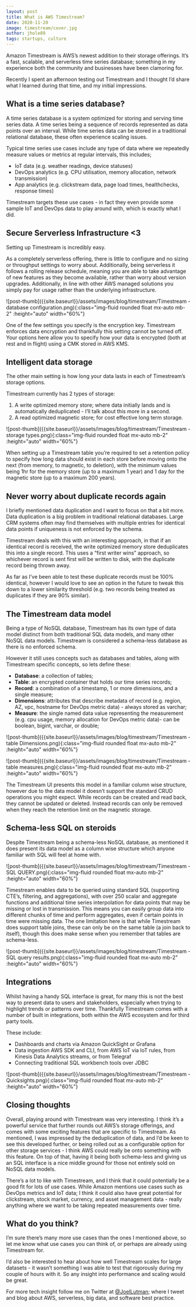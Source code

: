 ```yaml
---
layout: post
title: What is AWS Timestream?
date: 2020-11-20
image: timestream/cover.jpg
author: jhole89
tags: startups, culture
---
```


Amazon Timestream is AWS’s newest addition to their storage offerings. It’s a fast, scalable, and serverless time series database; something in my 
experience both the community and businesses have been clamoring for.

Recently I spent an afternoon testing out Timestream and I thought I’d share what I learned during that time, and my initial impressions.

## What is a time series database? 

A time series database is a system optimized for storing and serving time series data. A time series being a sequence of records represented 
as data points over an interval. While time series data can be stored in a traditional relational database, these often experience scaling issues. 

Typical time series use cases include any type of data where we repeatedly measure values or metrics at regular intervals, this includes;
- IoT data (e.g. weather readings, device statuses)
- DevOps analytics (e.g. CPU utilisation, memory allocation, network transmission)
- App analytics (e.g. clickstream data, page load times, healthchecks, response times)

Timestream targets these use cases - in fact they even provide some sample IoT and DevOps data to play around with, which is exactly what I did.

## Secure Serverless Infrastructure <3

Setting up Timestream is incredibly easy.

As a completely serverless offering, there is little to configure and no sizing or throughput settings to worry about. Additionally, being serverless 
it follows a rolling release schedule, meaning you are able to take advantage of new features as they become available, rather than worry about version 
upgrades. Additionally, in line with other AWS managed solutions you simply pay for usage rather than the underlying infrastructure.

![post-thumb]({{site.baseurl}}/assets/images/blog/timestream/Timestream - database configuration.png){:class="img-fluid rounded float mx-auto mb-2" :height="auto" width="60%"}

One of the few settings you specify is the encryption key. Timestream enforces data encryption and thankfully this setting cannot be turned off. 
Your options here allow you to specify how your data is encrypted (both at rest and in flight) using a CMK stored in AWS KMS.

## Intelligent data storage

The other main setting is how long your data lasts in each of Timestream’s storage options. 

Timestream currently has 2 types of storage:

1. A write optimized memory store; where data initially lands and is automatically deduplicated - I’ll talk about this more in a second.
2. A read optimized magnetic store; for cost effective long term storage.

![post-thumb]({{site.baseurl}}/assets/images/blog/timestream/Timestream - storage types.png){:class="img-fluid rounded float mx-auto mb-2" :height="auto" width="60%"}

When setting up a Timestream table you’re required to set a retention policy to specify how long data should exist in each store before moving 
onto the next (from memory, to magnetic, to deletion), with the minimum values being 1hr for the memory store (up to a maximum 1 year) and 1 
day for the magnetic store (up to a maximum 200 years).

## Never worry about duplicate records again

I briefly mentioned data duplication and I want to focus on that a bit more. Data duplication is a big problem in traditional relational databases. 
Large CRM systems often may find themselves with multiple entries for identical data points if uniqueness is not enforced by the schema. 

Timestream deals with this with an interesting approach, in that if an identical record is received, the write optimized memory store deduplicates 
this into a single record. This uses a “first writer wins” approach, so whichever record is sent first will be written to disk, with the duplicate record being thrown away. 

As far as I’ve been able to test these duplicate records must be 100% identical, however I would love to see an option in the future to tweak this 
down to a lower similarity threshold (e.g. two records being treated as duplicates if they are 90% similar).

## The Timestream data model

Being a type of NoSQL database, Timestream has its own type of data model distinct from both traditional SQL data models, and many other 
NoSQL data models. Timestream is considered a schema-less database as there is no enforced schema. 

However it still uses concepts such as databases and tables, along with Timestream specific concepts, so lets define these:

- **Database**: a collection of tables;
- **Table**: an encrypted container that holds our time series records;
- **Record**: a combination of a timestamp, 1 or more dimensions, and a single measure;
- **Dimensions**: attributes that describe metadata of record (e.g. region, AZ, vpc, hostname for DevOps metric data) - always stored as varchar;
- **Measure**: the single named data value representing the measurement (e.g. cpu usage, memory allocation for DevOps metric data)- can be boolean, 
  bigint, varchar, or double;

![post-thumb]({{site.baseurl}}/assets/images/blog/timestream/Timestream - table Dimensions.png){:class="img-fluid rounded float mx-auto mb-2" :height="auto" width="60%"}

![post-thumb]({{site.baseurl}}/assets/images/blog/timestream/Timestream - table measures.png){:class="img-fluid rounded float mx-auto mb-2" :height="auto" width="60%"}

The Timestream UI presents this model in a familiar column wise structure, however due to the data model it doesn’t support the standard 
CRUD operations you might expect. While records can be created and read back, they cannot be updated or deleted. Instead records can only 
be removed when they reach the retention limit on the magnetic storage.

## Schema-less SQL on steroids

Despite Timestream being a schema-less NoSQL database, as mentioned it does present its data model as a column wise structure which anyone 
familiar with SQL will feel at home with. 

![post-thumb]({{site.baseurl}}/assets/images/blog/timestream/Timestream - SQL QUERY.png){:class="img-fluid rounded float mx-auto mb-2" :height="auto" width="60%"}

Timestream enables data to be queried using standard SQL (supporting CTE’s, filtering, and aggregations), 
with over 250 scalar and aggregate functions and additional time series interpolation for data points that may be missing or lost in transmission. 
This means you can easily group data into different chunks of time and perform aggregates, even if certain points in time were missing data. 
The one limitation here is that while Timestream does support table joins, these can only be on the same table (a join back to itself), though this 
does make sense when you remember that tables are schema-less.

![post-thumb]({{site.baseurl}}/assets/images/blog/timestream/Timestream - SQL query results.png){:class="img-fluid rounded float mx-auto mb-2" :height="auto" width="60%"}

## Integrations
Whilst having a handy SQL interface is great, for many this is not the best way to present data to users and stakeholders, 
especially when trying to highlight trends or patterns over time. Thankfully Timestream comes with a number of built in integrations, 
both within the AWS ecosystem and for third party tools. 

These include:
- Dashboards and charts via Amazon QuickSight or Grafana
- Data ingestion AWS SDK and CLI, from AWS IoT via IoT rules, from Kinesis Data Analytics streams, or from Telegraf
- Connecting traditional SQL workbench tools over JDBC

![post-thumb]({{site.baseurl}}/assets/images/blog/timestream/Timestream - Quicksights.png){:class="img-fluid rounded float mx-auto mb-2" :height="auto" width="60%"}

## Closing thoughts

Overall, playing around with Timestream was very interesting. I think it’s a powerful service that further rounds out AWS’s storage offerings, 
and comes with some exciting features that are specific to Timestream. As mentioned, I was impressed by the deduplication of data, and I’d be 
keen to see this developed further, or being rolled out as a configurable option for other storage services - I think AWS could really be onto 
something with this feature. On top of that, having it being both schema-less and giving us an SQL interface is a nice middle ground for those 
not entirely sold on NoSQL data models.

There’s a lot to like with Timestream, and I think that it could potentially be a good fit for lots of use cases. While Amazon mentions use 
cases such as DevOps metrics and IoT data; I think it could also have great potential for clickstream, stock market, currency, and asset 
management data - really anything where we want to be taking repeated measurements over time. 

## What do you think?
I’m sure there’s many more use cases than the ones I mentioned above, so let me know what use cases you can think of, 
or perhaps are already using Timestream for. 

I’d also be interested to hear about how well Timestream scales for large datasets - it wasn’t something I was able to test that rigorously 
during my couple of hours with it. So any insight into performance and scaling would be great.

For more tech insight follow me on Twitter at [@JoelLutman](https://twitter.com/joellutman); where I tweet and blog about AWS, serverless, 
big data, and software best practice.

